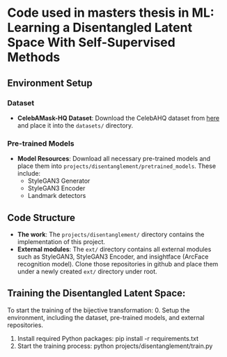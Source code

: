 # Code used in masters thesis in ML: Learning a Disentangled Latent Space With Self-Supervised Methods

## Environment Setup

### Dataset
- **CelebAMask-HQ Dataset**: Download the CelebAHQ dataset from [here](https://github.com/switchablenorms/CelebAMask-HQ) and place it into the `datasets/` directory.

### Pre-trained Models
- **Model Resources**: Download all necessary pre-trained models and place them into `projects/disentanglement/pretrained_models`. These include:
  - StyleGAN3 Generator
  - StyleGAN3 Encoder
  - Landmark detectors

## Code Structure
- **The work**: The `projects/disentanglement/` directory contains the implementation of this project.
- **External modules**: The `ext/` directory contains all external modules such as StyleGAN3, StyleGAN3 Encoder, and insightface (ArcFace recognition model). Clone those repositories in github and place them under a newly created `ext/` directory under root.

## Training the Disentangled Latent Space:
To start the training of the bijective transformation:
0. Setup the environment, including the dataset, pre-trained models, and external repositories.
1. Install required Python packages:
   pip install -r requirements.txt
2. Start the training process:
    python projects/disentanglement/train.py

